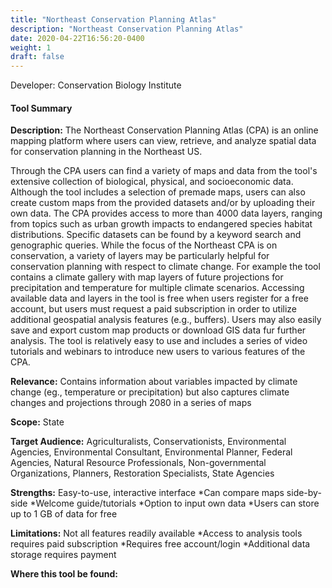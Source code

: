 ```yaml
---
title: "Northeast Conservation Planning Atlas"
description: "Northeast Conservation Planning Atlas"
date: 2020-04-22T16:56:20-0400
weight: 1
draft: false
---
```

Developer: Conservation Biology Institute

#### Tool Summary
**Description:** The Northeast Conservation Planning Atlas (CPA) is an online mapping platform where users can view, retrieve, and analyze spatial data for conservation planning in the Northeast US. 

Through the CPA users can find a variety of  maps and data from the tool's extensive collection of biological, physical, and socioeconomic data. Although the tool includes a selection of premade maps, users can also create custom maps from the provided datasets and/or by uploading their own data. The CPA provides access to more than 4000 data layers, ranging from topics such as urban growth impacts to endangered species habitat distributions. Specific datasets can be found by a keyword search and genographic queries. While the focus of the Northeast CPA is on conservation, a variety of layers may be particularly helpful for conservation planning with respect to climate change. For example the tool contains a climate gallery with map layers of future projections for precipitation and temperature for multiple climate scenarios. Accessing available data and layers in the tool is free when users register for a free account, but users must request a paid subscription in order to utilize additional geospatial analysis features (e.g., buffers). Users may also easily save and export custom map products or download GIS data fur further analysis. The tool is relatively easy to use and includes a series of video tutorials and webinars to introduce new users to various features of the CPA.

**Relevance:** Contains information about variables impacted by climate change (eg., temperature or precipitation) but also captures climate changes and projections through 2080 in a series of maps

**Scope:** State

**Target Audience:** Agriculturalists, Conservationists, Environmental Agencies, Environmental Consultant, Environmental Planner, Federal Agencies, Natural Resource Professionals, Non-governmental Organizations, Planners, Restoration Specialists, State Agencies

**Strengths:** Easy-to-use, interactive interface
*Can compare maps side-by-side
*Welcome guide/tutorials
*Option to input own data
*Users can store up to 1 GB of data for free

**Limitations:** Not all features readily available
*Access to analysis tools requires paid subscription
*Requires free account/login
*Additional data storage requires payment

**Where this tool be found:** 
